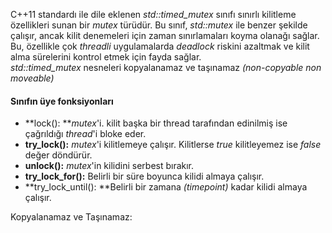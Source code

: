 C++11 standardı ile dile eklenen _std::timed_mutex_ sınıfı sınırlı kilitleme özellikleri sunan bir _mutex_ türüdür. 
Bu sınıf, _std::mutex_ ile benzer şekilde çalışır, ancak kilit denemeleri için zaman sınırlamaları koyma olanağı sağlar. 
Bu, özellikle çok _threadli_ uygulamalarda _deadlock_ riskini azaltmak ve kilit alma sürelerini kontrol etmek için fayda sağlar. <br>
_std::timed_mutex_ nesneleri kopyalanamaz ve taşınamaz _(non-copyable non moveable)_

#### Sınıfın üye fonksiyonları 
- **lock(): **_mutex_'i. kilit başka bir thread tarafından edinilmiş ise çağrıldığı _thread_'i bloke eder.
- **try_lock():** _mutex_'i kilitlemeye çalışır. Kilitlerse _true_ kilitleyemez ise _false_ değer döndürür.
- **unlock():** _mutex_'in kilidini serbest bırakır.
- **try_lock_for():** Belirli bir süre boyunca kilidi almaya çalışır.
- **try_lock_until(): **Belirli bir zamana _(timepoint)_ kadar kilidi almaya çalışır.


Kopyalanamaz ve Taşınamaz:
